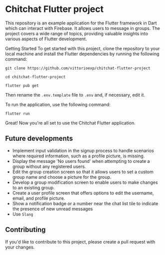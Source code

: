 # Chitchat Flutter project

This repository is an example application for the Flutter framework in Dart which can interact with Firebase. It allows users to message in groups. The project covers a wide range of topics, providing valuable insights into various aspects of Flutter development.


Getting Started
To get started with this project, clone the repository to your local machine and install the Flutter dependencies by running the following command:

```
git clone https://github.com/vittorioexp/chitchat-flutter-project

cd chitchat-flutter-project

flutter pub get
```

Then rename the `.env.template` file to `.env` and, if necessary, edit it.

To run the application, use the following command:

```
flutter run
```

Great! Now you're all set to use the Chitchat Flutter application.



Future developments
---

- Implement input validation in the signup process to handle scenarios where required information, such as a profile picture, is missing.
- Display the message 'No users found' when attempting to create a group without any registered users.
- Edit the group creation screen so that it allows users to set a custom group name and choose a picture for the group.
- Develop a group modification screen to enable users to make changes to an existing group.
- Create a user profile screen that offers options to edit the username, email, and profile picture.
- Show a notification badge or a number near the chat list tile to indicate the presence of new unread messages
- Use `Slang`


Contributing
---

If you'd like to contribute to this project, please create a pull request with your changes.